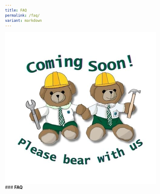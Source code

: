 ```yaml
---
title: FAQ
permalink: /faq/
variant: markdown
---
```

![Please bear with us. Work in Progress](/images/Please_Bear_with_us.jpg)### **FAQ**